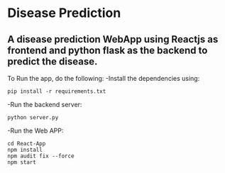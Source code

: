 # Disease Prediction

## A disease prediction WebApp using Reactjs as frontend and python flask as the backend to predict the disease.

To Run the app, do the following:
-Install the dependencies using:
```
pip install -r requirements.txt
```
-Run the backend server:
```
python server.py
```
-Run the Web APP:
```
cd React-App
npm install
npm audit fix --force
npm start
```

